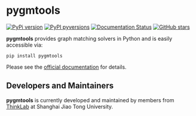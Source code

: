 # pygmtools

[![PyPi version](https://badgen.net/pypi/v/pygmtools/)](https://pypi.org/pypi/pygmtools/)
[![PyPI pyversions](https://img.shields.io/pypi/pyversions/pygmtools.svg)](https://pypi.python.org/pypi/pygmtools/)
[![Documentation Status](https://readthedocs.org/projects/pygmtools/badge/?version=latest)](https://pygmtools.readthedocs.io/en/latest/?badge=latest)
[![GitHub stars](https://img.shields.io/github/stars/Thinklab-SJTU/pygmtools.svg?style=social&label=Star&maxAge=8640)](https://GitHub.com/Thinklab-SJTU/pygmtools/stargazers/)

**pygmtools** provides graph matching solvers in Python and is easily accessible via:

```
pip install pygmtools
```

Please see the [official documentation](https://readthedocs.org/projects/pygmtools/badge/?version=latest) for details.

## Developers and Maintainers

**pygmtools** is currently developed and maintained by members from [ThinkLab](http://thinklab.sjtu.edu.cn) at
Shanghai Jiao Tong University.

